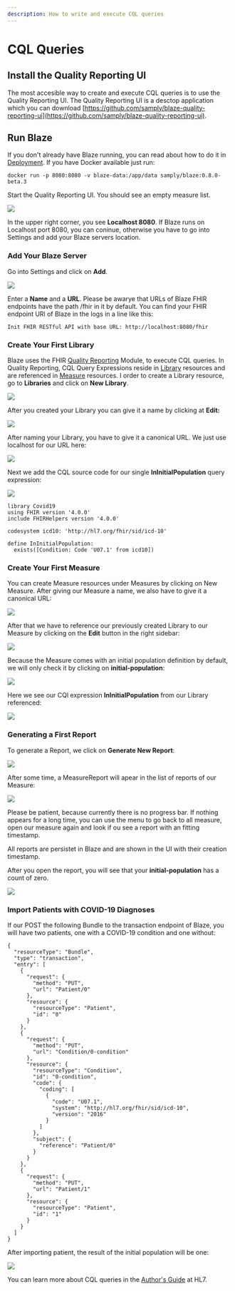 ```yaml
---
description: How to write and execute CQL queries
---
```


# CQL Queries

## Install the Quality Reporting UI

The most accesible way to create and execute CQL queries is to use the Quality Reporting UI. The Quality Reporting UI is a desctop application which you can download [https://github.com/samply/blaze-quality-reporting-ui](https://github.com/samply/blaze-quality-reporting-ui).

## Run Blaze

If you don't already have Blaze running, you can read about how to do it in [Deployment](deployment/). If you have Docker available just run:

```
docker run -p 8080:8080 -v blaze-data:/app/data samply/blaze:0.8.0-beta.3
```

Start the Quality Reporting UI. You should see an empty measure list.

![](.gitbook/assets/screen-shot-2020-07-31-at-14.21.19.png)

In the upper right corner, you see **Localhost 8080**. If Blaze runs on Localhost port 8080, you can coninue, otherwise you have to go into Settings and add your Blaze servers location.

### Add Your Blaze Server

Go into Settings and click on **Add**.

![](.gitbook/assets/screen-shot-2020-07-31-at-14.27.14.png)

Enter a **Name** and a **URL**. Please be awarye that URLs of Blaze FHIR endpoints have the path /fhir in it by default. You can find your FHIR endpoint URl of Blaze in the logs in a line like this:

```text
Init FHIR RESTful API with base URL: http://localhost:8080/fhir
```

### Create Your First Library

Blaze uses the FHIR [Quality Reporting](https://www.hl7.org/fhir/clinicalreasoning-quality-reporting.html) Module, to execute CQL queries. In Quality Reporting, CQL Query Expressions reside in [Library](https://www.hl7.org/fhir/library.html) resources and are referenced in [Measure](https://www.hl7.org/fhir/measure.html) resources. I order to create a Library resource, go to **Libraries** and click on **New Library**.

![](.gitbook/assets/screen-shot-2020-07-31-at-14.36.03.png)

After you created your Library you can give it a name by clicking at **Edit:**

![](.gitbook/assets/screen-shot-2020-07-31-at-14.39.38.png)

After naming your Library, you have to give it a canonical URL. We just use localhost for our URL here:

![](.gitbook/assets/screen-shot-2020-07-31-at-14.44.29.png)

Next we add the CQL source code for our single **InInitialPopulation** query expression: 

![](.gitbook/assets/screen-shot-2020-07-31-at-14.50.37.png)

```text
library Covid19
using FHIR version '4.0.0'
include FHIRHelpers version '4.0.0'

codesystem icd10: 'http://hl7.org/fhir/sid/icd-10'

define InInitialPopulation:
  exists([Condition: Code 'U07.1' from icd10])
```

### Create Your First Measure

You can create Measure resources under Measures by clicking on New Measure. After giving our Measure a name, we also have to give it a canonical URL:

![](.gitbook/assets/screen-shot-2020-07-31-at-15.13.20.png)

After that we have to reference our previously created Library to our Measure by clicking on the **Edit** button in the right sidebar:

![](.gitbook/assets/screen-shot-2020-07-31-at-15.17.05.png)

Because the Measure comes with an initial population definition by default, we will only check it by clicking on **initial-population**:

![](.gitbook/assets/screen-shot-2020-07-31-at-15.26.08.png)

Here we see our CQl expression **InInitialPopulation** from our Library referenced:

![](.gitbook/assets/screen-shot-2020-07-31-at-15.27.23.png)

### Generating a First Report

To generate a Report, we click on **Generate New Report**:

![](.gitbook/assets/screen-shot-2020-07-31-at-15.28.36.png)

After some time, a MeasureReport will apear in the list of reports of our Measure:

![](.gitbook/assets/screen-shot-2020-07-31-at-15.32.06.png)

Please be patient, because currently there is no progress bar. If nothing appears for a long time, you can use the menu to go back to all measure, open our measure again and look if ou see a report with an fitting timestamp.

All reports are persistet in Blaze and are shown in the UI with their creation timestamp.

After you open the report, you will see that your **initial-population** has a count of zero.

![](.gitbook/assets/screen-shot-2020-07-31-at-15.36.15.png)

### Import Patients with COVID-19 Diagnoses

If our POST the following Bundle to the transaction endpoint of Blaze, you will have two patients, one with a COVID-19 condition and one without:

```text
{
  "resourceType": "Bundle",
  "type": "transaction",
  "entry": [
    {
      "request": {
        "method": "PUT",
        "url": "Patient/0"
      },
      "resource": {
        "resourceType": "Patient",
        "id": "0"
      }
    },
    {
      "request": {
        "method": "PUT",
        "url": "Condition/0-condition"
      },
      "resource": {
        "resourceType": "Condition",
        "id": "0-condition",
        "code": {
          "coding": [
            {
              "code": "U07.1",
              "system": "http://hl7.org/fhir/sid/icd-10",
              "version": "2016"
            }
          ]
        },
        "subject": {
          "reference": "Patient/0"
        }
      }
    },
    {
      "request": {
        "method": "PUT",
        "url": "Patient/1"
      },
      "resource": {
        "resourceType": "Patient",
        "id": "1"
      }
    }
  ]
}
```

After importing patient, the result of the initial population will be one:

![](.gitbook/assets/screen-shot-2020-07-31-at-16.18.05.png)

You can learn more about CQL queries in the [Author's Guide](https://cql.hl7.org/02-authorsguide.html) at HL7.


